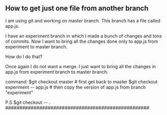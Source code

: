 ## How to get just one file from another branch

I am using git and working on master branch.
This branch has a file called app.js.

I have an experiment branch in which I made a bunch of changes and tons of commits.
Now I want to bring all the changes done only to app.js from experiment to master branch.

How do I do that?

Once again I do not want a merge.
I just want to bring all the changes in app.js from experiment branch to master branch.

command:
$git checkout master               # first get back to master
$git checkout experiment -- app.js # then copy the version of app.js from branch "experiment"

P.S $git checkout <brachname> -- .
###################################################
